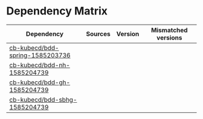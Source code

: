 # Dependency Matrix

Dependency | Sources | Version | Mismatched versions
---------- | ------- | ------- | -------------------
[cb-kubecd/bdd-spring-1585203736](https://github.com/cb-kubecd/bdd-spring-1585203736.git) |  | []() | 
[cb-kubecd/bdd-nh-1585204739](https://github.com/cb-kubecd/bdd-nh-1585204739.git) |  | []() | 
[cb-kubecd/bdd-gh-1585204739](https://github.com/cb-kubecd/bdd-gh-1585204739.git) |  | []() | 
[cb-kubecd/bdd-sbhg-1585204739](https://github.com/cb-kubecd/bdd-sbhg-1585204739.git) |  | []() | 
